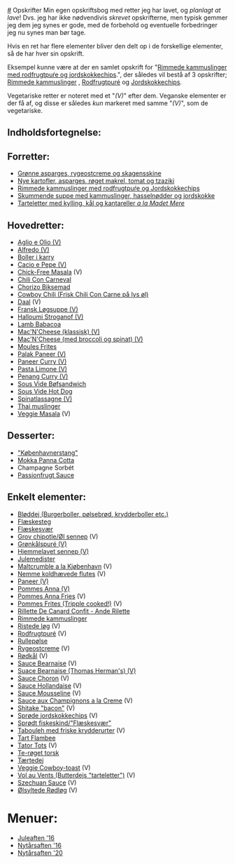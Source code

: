 [#](#) Opskrifter
Min egen opskriftsbog med retter jeg har lavet, og _planlagt at lave_! Dvs. jeg har ikke nødvendivis _skrevet_ opskrifterne, men typisk gemmer jeg dem jeg synes er gode, med de forbehold og eventuelle forbedringer jeg nu synes man bør tage. 

Hvis en ret har flere elementer bliver den delt op i de forskellige elementer, så de har hver sin opskrift. 

Eksempel kunne være at der en samlet opskrift for "[Rimmede kammuslinger med rodfrugtpuŕe og jordskokkechips](Rimmede_kammuslinger_med_rodfrugtpure_og_Jordskokkechips.md).", der således vil bestå af 3 opskrifter; [Rimmede kammuslinger](Rimmede_kammuslinger.md) , [Rodfrugtpuré](Rodfrugtpuré.md) og [Jordskokkechips](Sprøde_jordskokkechips.md).

Vegetariske retter er noteret med et "*(V)*" efter dem. Veganske elementer er der få af, og disse er således _kun_ markeret med samme "*(V)*", som de vegetariske.

## Indholdsfortegnelse:

## Forretter:
- [Grønne asparges, rygeostcreme og skagensskine](grønne_asparges_rygeost_creme_og_skagensskinke.md)
- [Nye kartofler, asparges, røget makrel, tomat og tzaziki](nye_kartofler_asparges_røget_makrel_tomat_tzaziki.md)  
- [Rimmede kammuslinger med rodfrugtpuŕe og Jordskokkechips](Rimmede_kammuslinger_med_rodfrugtpure_og_Jordskokkechips.md)
- [Skummende suppe med kammuslinger, hasselnødder og jordskokke](skummende_suppe.md)
- [Tarteletter med kylling, kål og kantareller *a la Madet Mere*](tarteletter.md)


## Hovedretter:
- [Aglio e Olio (V)](Aglio_e_Olio.md) 
- [Alfredo (V)](Alfredo.md)
- [Boller i karry](Boller_i_karry.md)
- [Cacio e Pepe (V)](Cacio_e_Pepe.md)
- [Chick-Free Masala](chickfree_masala.md) (V)
- [Chili Con Carneval](Chili_con_carneval.md)
- [Chorizo Biksemad](Chorizo_biksemad.md) 
- [Cowboy Chili (Frisk Chili Con Carne på lys øl)](cowboy_chili.md)
- [Daal](Daalmd) (V)
- [Fransk Løgsuppe (V)](Fransk_løgsuppe.md)
- [Halloumi Stroganof (V)](Halloumi_Stroganof.md)
- [Lamb Babacoa](lam_babacoa.md)
- [Mac'N'Cheese (klassisk) (V)](macncheese.md)
- [Mac'N'Cheese (med broccoli og spinat) (V)](macncheese_spinat.md)
- [Moules Frites](moules_frites.md)
- [Palak Paneer (V)](Palak_Paneer.md)
- [Paneer Curry (V)](Paneer_Curry.md)
- [Pasta Limone (V)](limone.md)
- [Penang Curry (V)](Penang_Curry.md)
- [Sous Vide Bøfsandwich](Sous_vide_bøfsandwich.md)
- [Sous Vide Hot Dog](Sous_vide_hot_dog.md)
- [Spinatlassagne (V)](Spinatlassagnew.md)
- [Thai muslinger](Thai_mussles.md)
- [Veggie Masala](veggie_masala.md) (V)


## Desserter:
- ["Københavnerstang"](Københavnerstang.md)
- [Mokka Panna Cotta](Panna_Cotta_Mokka.md)
- Champagne Sorbét
- [Passionfrugt Sauce](Passionfrugtsauce.md)


## Enkelt elementer:
- [Bløddej (Burgerboller, pølsebrød, krydderboller etc.)](Bløddej.md)
- [Flæskesteg](Flæskesteg.md)
- [Flæskesvær](Flæskesteg.md#Flæskesvær)
- [Grov chipotle/Øl sennep](ølsennep.md) (V)
- [Grønkålspuré (V)](grønkålspure.md)
- [Hjemmelavet sennep (V)](Hjemmelavet_sennep.md)
- [Julemedister](Julemedister.md)
- [Maltcrumble a la Kjøbenhavn](maltcrumble.md) (V)
- [Nemme koldhævede flutes](flutes.md) (V)
- [Paneer (V)](Paneer)
- [Pommes Anna (V)](Pommes_anna.md)
- [Pommes Anna Fries](pommes_anna_fries.md) (V)
- [Pommes Frites (Tripple cooked!)](tripple_cooked_fries.md) (V)
- [Rillette De Canard Confit - Ande Rilette](Ande_rilette.md)  
- [Rimmede kammuslinger](Rimmede_kammuslinger.md)
- [Ristede løg](Ristede_løg.md) (V)
- [Rodfrugtpuré](Rodfrugtpuré) (V)
- [Rullepølse](rullepølse.md)
- [Rygeostcreme](rygeostcreme.md) (V)
- [Rødkål](Rødkål) (V)
- [Sauce Bearnaise](Sauce_bearnaise.md) (V)
- [Suace Bearnaise (Thomas Herman's) (V)](hermansbearnaise.md)
- [Sauce Choron](Sauce_choron.md) (V)
- [Sauce Hollandaise](Sauce_hollandaise.md) (V)
- [Sauce Mousseline](Sauce_mousseline.md) (V)
- [Sauce aux Champignons a la Creme](a_la_creme.md) (V)
- [Shitake "bacon"](shitake_bacon.md) (V)
- [Sprøde jordskokkechips](Sprøde_jordskokkechips.md) (V)
- [Sprødt fiskeskind/"Flæskesvær"](fiskesvær.md)
- [Tabouleh med friske krydderurter](Tabouleh.md) (V)
- [Tart Flambee](Tart_Flambee.md)
- [Tator Tots](tator_tots.md) (V)
- [Te-røget torsk](røget_torsk.md)
- [Tærtedej](Tærtedej)
- [Veggie Cowboy-toast](veggie_toast.md) (V)
- [Vol au Vents (Butterdejs "tarteletter")](vol_au_vent.md) (V)
- [Szechuan Sauce](Szechuan_sauce.md) (V)
- [Ølsyltede Rødløg](Ølsyltede_rødløg.md) (V)


# Menuer:
- [Juleaften '16](Juleaften_16.md)
- [Nytårsaften '16](Nytårsaften_16.md)
- [Nytårsaften '20](nytårsaften_20.md)
